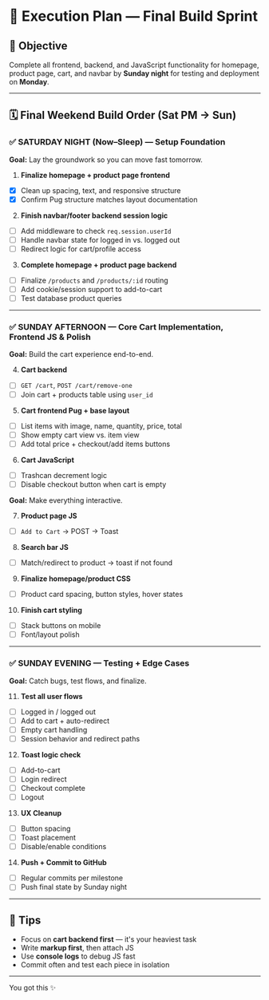 # 💪 Execution Plan — Final Build Sprint

## 🌟 Objective

Complete all frontend, backend, and JavaScript functionality for homepage, product page, cart, and navbar by **Sunday night** for testing and deployment on **Monday**.

---

## 🗓️ Final Weekend Build Order (Sat PM → Sun)

### ✅ **SATURDAY NIGHT (Now–Sleep) — Setup Foundation**

**Goal:** Lay the groundwork so you can move fast tomorrow.

1. **Finalize homepage + product page frontend**

- [x] Clean up spacing, text, and responsive structure
- [x] Confirm Pug structure matches layout documentation

2. **Finish navbar/footer backend session logic**

- [ ] Add middleware to check `req.session.userId`
- [ ] Handle navbar state for logged in vs. logged out
- [ ] Redirect logic for cart/profile access

3. **Complete homepage + product page backend**

- [ ] Finalize `/products` and `/products/:id` routing
- [ ] Add cookie/session support to add-to-cart
- [ ] Test database product queries

---

### ✅ **SUNDAY AFTERNOON — Core Cart Implementation, Frontend JS & Polish**

**Goal:** Build the cart experience end-to-end.

4. **Cart backend**

- [ ] `GET /cart`, `POST /cart/remove-one`
- [ ] Join cart + products table using `user_id`

5. **Cart frontend Pug + base layout**

- [ ] List items with image, name, quantity, price, total
- [ ] Show empty cart view vs. item view
- [ ] Add total price + checkout/add items buttons

6. **Cart JavaScript**

- [ ] Trashcan decrement logic
- [ ] Disable checkout button when cart is empty

**Goal:** Make everything interactive.

7. **Product page JS**

- [ ] `Add to Cart` → POST → Toast

8. **Search bar JS**

- [ ] Match/redirect to product → toast if not found

9. **Finalize homepage/product CSS**

- [ ] Product card spacing, button styles, hover states

10. **Finish cart styling**

- [ ] Stack buttons on mobile
- [ ] Font/layout polish

---

### ✅ **SUNDAY EVENING — Testing + Edge Cases**

**Goal:** Catch bugs, test flows, and finalize.

11. **Test all user flows**

- [ ] Logged in / logged out
- [ ] Add to cart + auto-redirect
- [ ] Empty cart handling
- [ ] Session behavior and redirect paths

12. **Toast logic check**

- [ ] Add-to-cart
- [ ] Login redirect
- [ ] Checkout complete
- [ ] Logout

13. **UX Cleanup**

- [ ] Button spacing
- [ ] Toast placement
- [ ] Disable/enable conditions

14. **Push + Commit to GitHub**

- [ ] Regular commits per milestone
- [ ] Push final state by Sunday night

---

## 🔄 Tips

* Focus on **cart backend first** — it's your heaviest task
* Write **markup first**, then attach JS
* Use **console logs** to debug JS fast
* Commit often and test each piece in isolation

---

You got this ✨